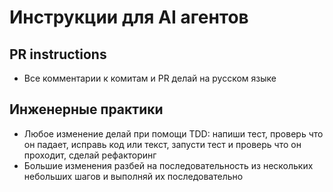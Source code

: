 # Инструкции для AI агентов

## PR instructions
- Все комментарии к комитам и PR делай на русском языке

## Инженерные практики
- Любое изменение делай при помощи TDD: напиши тест, проверь что он падает, исправь код или текст, запусти тест и проверь что он проходит, сделай рефакторинг
- Большие изменения разбей на последовательность из нескольких небольших шагов и выполняй их последовательно